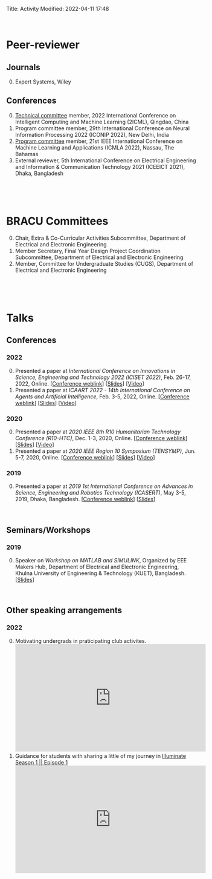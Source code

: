 Title: Activity
Modified: 2022-04-11 17:48

&nbsp;

# Peer-reviewer
## Journals
0. Expert Systems, Wiley

## Conferences
0. [Technical committee](https://2icml.net/Technical/) member, 2022 International Conference on Intelligent Computing and Machine Learning (2ICML), Qingdao, China
0. Program committee member, 29th International Conference on Neural Information Processing 2022 (ICONIP 2022), New Delhi, India
0. [Program committee](https://www.icmla-conference.org/icmla22/pcm.html) member, 21st IEEE International Conference on Machine Learning and Applications (ICMLA 2022), Nassau, The Bahamas
0. External reviewer, 5th International Conference on Electrical Engineering and Information & Communication Technology 2021 (ICEEICT 2021), Dhaka, Bangladesh				

&nbsp;

&nbsp;

# BRACU Committees
0. Chair, Extra & Co-Curricular Activities Subcommittee, Department of Electrical and Electronic Engineering
0. Member Secretary, Final Year Design Project Coordination Subcommittee, Department of Electrical and Electronic Engineering
0. Member, Committee for Undergraduate Studies (CUGS), Department of Electrical and Electronic Engineering

&nbsp;

&nbsp;

# Talks

## Conferences
### 2022
0. Presented a paper at _International Conference on Innovations in Science, Engineering and Technology 2022 (ICISET 2022)_, Feb. 26-17, 2022, Online. [[Conference weblink](https://iciset.iiuc.ac.bd/)] [[Slides](https://www.slideshare.net/MdRakibulHasan96/outcomes-of-deep-neural-network-hyperparameter-tuning-on-bengali-speech-token-classification)] [[Video](https://youtu.be/vXrQp_UEsEo)]
0. Presented a paper at _ICAART 2022 - 14th International Conference on Agents and Artificial Intelligence_, Feb. 3-5, 2022, Online. [[Conference weblink](https://icaart.scitevents.org/)] [[Slides](https://www.slideshare.net/MdRakibulHasan96/an-evolutionarybased-neural-network-for-distinguishing-between-genuine-and-posed-anger-from-observers-pupillary-responses)] [[Video](https://youtu.be/Fbq55NbjLx4)]

### 2020
0. Presented a paper at _2020 IEEE 8th R10 Humanitarian Technology Conference (R10-HTC)_, Dec. 1-3, 2020, Online. [[Conference weblink](https://r10htc2020.org/)] [[Slides](./pdfs/Presentation_R10HTC2020.pdf)] [[Video](https://youtu.be/-Jsa6XK7-9Y)]
0. Presented a paper at _2020 IEEE Region 10 Symposium (TENSYMP)_, Jun. 5-7, 2020, Online. [[Conference weblink](https://www.ieeer10.org/2019/03/26/ieee-tensymp-2020/)] [[Slides](https://www.slideshare.net/MdRakibulHasan96/investigation-of-the-effect-of-mfcc-variation-on-the-convolutional-neural-networkbased-speech-classification)] [[Video](https://youtu.be/yjQ__BJ3uiQ)]

### 2019
0. Presented a paper at _2019 1st International Conference on Advances in Science, Engineering and Robotics Technology (ICASERT)_, May 3-5, 2019, Dhaka, Bangladesh. [[Conference weblink](http://www.ieeebd.net/icasert-ewu-2019/)] [[Slides](https://www.slideshare.net/MdRakibulHasan96/iot-based-smart-energy-management-in-residential-applications)]

&nbsp;
## Seminars/Workshops
### 2019
0. Speaker on _Workshop on MATLAB and SIMULINK_, Organized by EEE Makers Hub, Department of Electrical and Electronic Engineering, Khulna University of Engineering & Technology (KUET), Bangladesh. [[Slides](https://www.slideshare.net/MdRakibulHasan96/workshop-on-matlab-and-simulink)]

&nbsp;
## Other speaking arrangements
### 2022
0. Motivating undergrads in praticipating club activites. <iframe src="https://www.linkedin.com/embed/feed/update/urn:li:ugcPost:6942805740931661824?compact=1" height="284" width="504" frameborder="0" allowfullscreen="" title="Embedded post"></iframe>
0. Guidance for students with sharing a little of my journey in [Illuminate Season 1 || Episode 1](https://www.facebook.com/watch/?v=546874573767684) <iframe width="504" height="284" src="https://www.youtube.com/embed/xq4ZSAaXTBI" title="lluminate Season 1 || Episode 1." frameborder="0" allow="accelerometer; autoplay; clipboard-write; encrypted-media; gyroscope; picture-in-picture" allowfullscreen></iframe>

<!-- &nbsp;

# Seminars/webinars I attended
## 2022
0. _AI for Fighting Against Misinformation_, Apr. 09, 2022, Online. [[Event link](https://www.linkedin.com/video/event/urn:li:ugcPost:6917719624696442880/)]
0. _Training: Galaxy Global Platform for the Analysis of SARS-CoV-2 data and variants_ at _APAN 53_, Mar. 07, 2022, Online. [[Website](https://apan53.apan.net/)]
0. _International Congress on Recent Trends in Computer Science - 2022_, Feb. 18-19, 2022, Online. [[Event link](https://www.linkedin.com/events/6896727219713011712/about/)]
0. _Major Points on Research Methodology_, Feb. 3, 2022, Online. [[Event link](https://www.facebook.com/events/353898259636374)] [[News](https://www.ruet.ac.bd/news-and-event/webinar-on-major-points-on-research-methodology-1#)] -->
